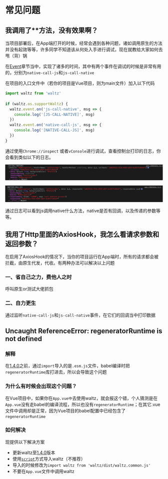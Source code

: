 # 常见问题

## 我调用了\*\*方法，没有效果啊？

当项目部署后，在App端打开的时候，经常会遇到各种问题，诸如调用原生的方法并没有起效等等，许多同学不知道该从何处入手进行调试，现在就教给大家如何去甩（背）锅

在[Event](event.md)章节当中，实现了诸多的时间，其中有两个事件在调试的时候是非常有用的，分别为`native-call-js`和`js-call-native`

在项目的入口文件中（若你的项目是Vue项目，则为main文件）加入以下代码

```javascript
import waltz from 'waltz'

if (waltz.os.supportWaltz) {
  waltz.event.on('js-call-native', msg => {
    console.log('[JS-CALL-NATIVE]', msg)
  })
  waltz.event.on('native-call-js', msg => {
    console.log('[NATIVE-CALL-JS]', msg)
  })
}
```

通过使用`Chrome://inspect` 或者`vConsole`进行调试，查看控制台打印的日志，你会看到类似以下的日志。

![H5&#x8C03;&#x7528;Native](.gitbook/assets/image.png)

![Native&#x8C03;&#x7528;H5](.gitbook/assets/image-1-.png)

通过日志可以看到js调用native什么方法，native是否有回调，以及传递的参数等等。

## 我用了Http里面的AxiosHook，我怎么看请求参数和返回参数？

在启用了AxiosHook的情况下，当你的项目运行在App端时，所有的请求都会被拦截，由原生代发，代收。有两种办法可以解决以上问题

### 一、省自己之力，费他人之时

呼叫原生or测试大佬抓包

### 二、自力更生

通过监听`native-call-js`和`js-call-native`事件，在它们的回调当中打印数据

## Uncaught ReferenceError: regeneratorRuntime is not defined

### 解释

在[1.4.0](changelog.md#1-4-0)之前，通过`import`导入的是`.esm.js`文件，babel编译时把`regeneratorRuntime`库打进去，所以会导致这个问题

### 为什么有时候会出现这个问题？

在Vue项目中，如果你在`App.vue中`去使用waltz，就会报这个错，个人猜测是在`App.vue`没有走babel的编译流程，所以也没有`regeneratorRuntime`；在其它.vue文件中调用却是正常，因为Vue项目的babel配置中已经包含了`regeneratorRuntime`

### 如何解决

现提供以下解决方案

* 更新waltz至[1.4.0](changelog.md)版本
* 使用[`script`](./#script)方式导入waltz（不推荐）
* 导入的时候修改为`import waltz from 'waltz/dist/waltz.common.js'`
* 不要在`App.vue`文件中调用waltz



